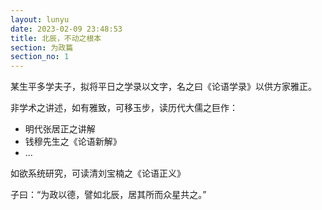 ```yaml
---
layout: lunyu
date: 2023-02-09 23:48:53
title: 北辰，不动之根本
section: 为政篇
section_no: 1
---
```


某生平多学夫子，拟将平日之学录以文字，名之曰《论语学录》以供方家雅正。

非学术之讲述，如有雅致，可移玉步，读历代大儒之巨作：
- 明代张居正之讲解
- 钱穆先生之《论语新解》
- ...

如欲系统研究，可读清刘宝楠之《论语正义》

子曰：“为政以德，譬如北辰，居其所而众星共之。”
